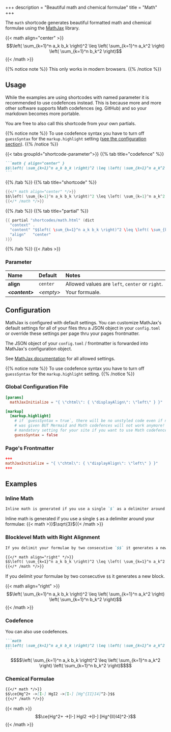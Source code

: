 +++
description = "Beautiful math and chemical formulae"
title = "Math"
+++

The `math` shortcode generates beautiful formatted math and chemical formulae using the [MathJax](https://mathjax.org/) library.

{{< math align="center" >}}
$$\left( \sum_{k=1}^n a_k b_k \right)^2 \leq \left( \sum_{k=1}^n a_k^2 \right) \left( \sum_{k=1}^n b_k^2 \right)$$
{{< /math >}}

{{% notice note %}}
This only works in modern browsers.
{{% /notice %}}

## Usage

While the examples are using shortcodes with named parameter it is recommended to use codefences instead. This is because more and more other software supports Math codefences (eg. GitHub) and so your markdown becomes more portable.

You are free to also call this shortcode from your own partials.

{{% notice note %}}
To use codefence syntax you have to turn off `guessSyntax` for the `markup.highlight` setting ([see the configuration section](#configuration)).
{{% /notice %}}

{{< tabs groupId="shortcode-parameter">}}
{{% tab title="codefence" %}}

````md
```math { align="center" }
$$\left( \sum_{k=1}^n a_k b_k \right)^2 \leq \left( \sum_{k=1}^n a_k^2 \right) \left( \sum_{k=1}^n b_k^2 \right)$$
```
````

{{% /tab %}}
{{% tab title="shortcode" %}}

````go
{{</* math align="center" */>}}
$$\left( \sum_{k=1}^n a_k b_k \right)^2 \leq \left( \sum_{k=1}^n a_k^2 \right) \left( \sum_{k=1}^n b_k^2 \right)$$
{{</* /math */>}}
````

{{% /tab %}}
{{% tab title="partial" %}}

````go
{{ partial "shortcodes/math.html" (dict
  "context" .
  "content" "$$left( \sum_{k=1}^n a_k b_k \right)^2 \leq \left( \sum_{k=1}^n a_k^2 \right) \left( \sum_{k=1}^n b_k^2 \right)$$"
  "align"   "center"
)}}

````

{{% /tab %}}
{{< /tabs >}}

### Parameter

| Name                  | Default          | Notes       |
|:----------------------|:-----------------|:------------|
| **align**             | `center`         | Allowed values are `left`, `center` or `right`. |
| _**&lt;content&gt;**_ | _&lt;empty&gt;_  | Your formuale. |

## Configuration

MathJax is configured with default settings. You can customize MathJax's default settings for all of your files thru a JSON object in your `config.toml` or override these settings per page thru your pages frontmatter.

The JSON object of your `config.toml` / frontmatter is forwarded into MathJax's configuration object.

See [MathJax documentation](https://docs.mathjax.org/en/latest/options/index.html) for all allowed settings.

{{% notice note %}}
To use codefence syntax you have to turn off `guessSyntax` for the `markup.highlight` setting.
{{% /notice %}}

### Global Configuration File

````toml
[params]
  mathJaxInitialize = "{ \"chtml\": { \"displayAlign\": \"left\" } }"

[markup]
  [markup.highlight]
    # if `guessSyntax = true`, there will be no unstyled code even if no language
    # was given BUT Mermaid and Math codefences will not work anymore! So this is a
    # mandatory setting for your site if you want to use Math codefences
    guessSyntax = false
````

### Page's Frontmatter

````toml
+++
mathJaxInitialize = "{ \"chtml\": { \"displayAlign\": \"left\" } }"
+++
````

## Examples

### Inline Math

````md
Inline math is generated if you use a single `$` as a delimiter around your formulae: {{</* math */>}}$\sqrt{3}${{</* /math */>}}
````

Inline math is generated if you use a single `$` as a delimiter around your formulae: {{< math >}}$\sqrt{3}${{< /math >}}

### Blocklevel Math with Right Alignment

````md
If you delimit your formulae by two consecutive `$$` it generates a new block.

{{</* math align="right" */>}}
$$\left( \sum_{k=1}^n a_k b_k \right)^2 \leq \left( \sum_{k=1}^n a_k^2 \right) \left( \sum_{k=1}^n b_k^2 \right)$$
{{</* /math */>}}
````

If you delimit your formulae by two consecutive `$$` it generates a new block.

{{< math align="right" >}}
$$\left( \sum_{k=1}^n a_k b_k \right)^2 \leq \left( \sum_{k=1}^n a_k^2 \right) \left( \sum_{k=1}^n b_k^2 \right)$$
{{< /math >}}

### Codefence

You can also use codefences.

````md
```math
$$\left( \sum_{k=1}^n a_k b_k \right)^2 \leq \left( \sum_{k=1}^n a_k^2 \right) \left( \sum_{k=1}^n b_k^2 \right)$$
```
````

````math
$$\left( \sum_{k=1}^n a_k b_k \right)^2 \leq \left( \sum_{k=1}^n a_k^2 \right) \left( \sum_{k=1}^n b_k^2 \right)$$
````

### Chemical Formulae

````md
{{</* math */>}}
$$\ce{Hg^2+ ->[I-] HgI2 ->[I-] [Hg^{II}I4]^2-}$$
{{</* /math */>}}
`````

{{< math >}}
$$\ce{Hg^2+ ->[I-] HgI2 ->[I-] [Hg^{II}I4]^2-}$$
{{< /math >}}
